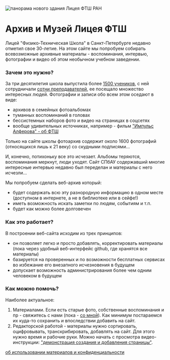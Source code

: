 <!--?title Главная -->

<div>
<br/>
<img src="https://pths-archive.github.io/static/img/pths2transp.png" alt="панорама нового здания Лицея ФТШ РАН" class="full-width"/>
</div>

# Архив и Музей Лицея ФТШ

Лицей "Физико-Техническая Школа" в Санкт-Петербурге недавно отметил свое 30-летие. На этом сайте мы попробуем собирать всевозможные архивные материалы - воспоминания, интервью, фотографии и видео об этом необычном учебном заведении.

### Зачем это нужно?

За три десятилетия школа выпустила более [1500 учеников](http://www.school.ioffe.ru/school/graduates/list.html), с ней сотрудничали [сотни преподавателей](http://www.school.ioffe.ru/staff/teachers_all.html), ее посещало множество интересных людей. Фотографии и записи обо всем этом оседают в виде:

- архивов в семейных фотоальбомах
- туманных воспоминаний в головах
- бессистемных наборов фото и видео на страницах в соцсетях
- вообще удивительных источниках, например - фильм ["Импульс Алферова" - об ФТШ](./other/videos/impulse.html)

Только на сайте школы фотоархив содержит около 1600 фотографий (относящихся лишь к 21 веку) со скудными подписями...

И, конечно, потихоньку все это исчезает. Альбомы теряются, воспоминания меркнут, люди уходят. Сайт СПбАУ содержавший многие интересные интервью недавно был переделан и материалы с него исчезли...

Мы попробуем сделать веб-архив который:

- будет содержать всю эту разнородную информацию в одном месте (доступном в интернете, а не в библиотеке или в сейфе!)
- иметь возможность искать заметки по людям, событиям и т.п.
- будет как можно более долговечен

### Как это работает?

В построении веб-сайта исходим из трех принципов:

- он позволяет легко и просто добавлять, корректировать материалы (пока через удобный веб-интерфейс github, где хранятся все материалы)
- базируется на проверенных и по возможности бесплатных сервисах во избежание его внезапного исчезновения в будущем
- допускает возможность администрирования более чем одним человеком в будущем

### Как можно помочь?

Наиболее актуальное:

1. Материалами. Если есть старые фото, собственные воспоминания и пр - свяжитесь с нами (пока - [со мной](https://vk.com/rodion_gork)). Как минимум постараемся их куда-то сохранить и впоследствии добавить на сайт.
2. Редакторской работой - материалы нужно сортировать, оцифровывать, транскрибировать, добавлять на сайт. Для этого нужно время и рабочие руки. Можно начать с просмотра видео-инструкции: ["демонстрация создания и добавления страницы"](https://youtu.be/DYisOLXxt54).

[об использовании материалов и конфиденциальности](./policies.html)
